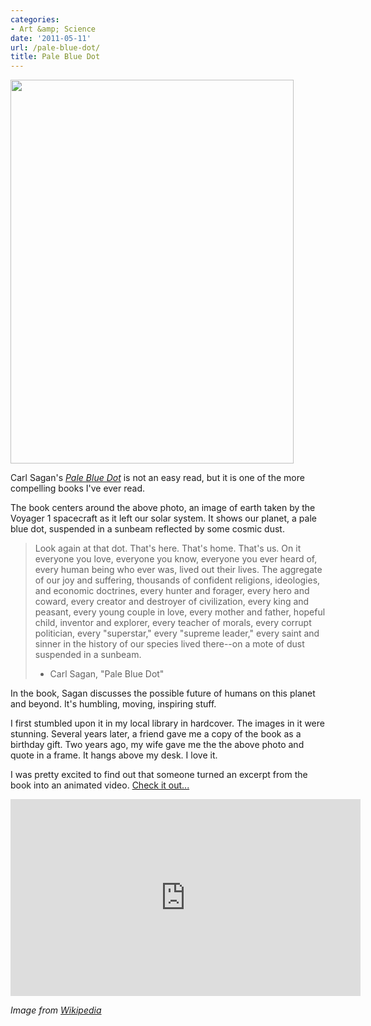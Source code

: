 ```yaml
---
categories:
- Art &amp; Science
date: '2011-05-11'
url: /pale-blue-dot/
title: Pale Blue Dot
---
```


<img src="https://gomakethings.com/wp-content/uploads/2011/05/Pale_Blue_Dot.png" alt="" title="Pale_Blue_Dot" width="453" height="614" class="size-full wp-image-566" />

Carl Sagan's <em><a href="http://www.amazon.com/Pale-Blue-Dot-Vision-Future/dp/0345376595">Pale Blue Dot</a></em> is not an easy read, but it is one of the more compelling books I've ever read.

The book centers around the above photo, an image of earth taken by the Voyager 1 spacecraft as it left our solar system. It shows our planet, a pale blue dot, suspended in a sunbeam reflected by some cosmic dust.

<blockquote>Look again at that dot. That's here. That's home. That's us. On it everyone you love, everyone you know, everyone you ever heard of, every human being who ever was, lived out their lives. The aggregate of our joy and suffering, thousands of confident religions, ideologies, and economic doctrines, every hunter and forager, every hero and coward, every creator and destroyer of civilization, every king and peasant, every young couple in love, every mother and father, hopeful child, inventor and explorer, every teacher of morals, every corrupt politician, every "superstar," every "supreme leader," every saint and sinner in the history of our species lived there--on a mote of dust suspended in a sunbeam.

- Carl Sagan, "Pale Blue Dot"</blockquote>

In the book, Sagan discusses the possible future of humans on this planet and beyond. It's humbling, moving, inspiring stuff.

I first stumbled upon it in my local library in hardcover. The images in it were stunning. Several years later, a friend gave me a copy of the book as a birthday gift. Two years ago, my wife gave me the the above photo and quote in a frame. It hangs above my desk. I love it.

I was pretty excited to find out that someone turned an excerpt from the book into an animated video. <a href="http://vimeo.com/22582065">Check it out...</a>

<p align="center"><iframe src="https://player.vimeo.com/video/22582065?byline=0" width="560" height="315" frameborder="0"></iframe></p>

<em>Image from <a href="http://en.wikipedia.org/wiki/File:Pale_Blue_Dot.png">Wikipedia</a></em>
